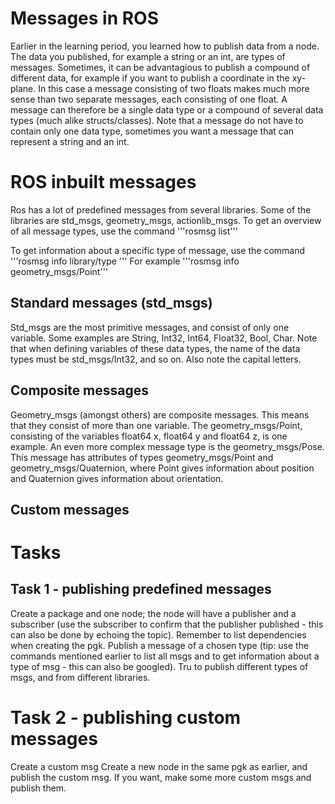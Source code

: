 # Messages in ROS
Earlier in the learning period, you learned how to publish data from a node. The data you published, for example a string or an int, are types of messages. Sometimes, it can be advantagious to publish a compound of different data, for example if you want to publish a coordinate in the xy-plane. In this case a message consisting of two floats makes much more sense than two separate messages, each consisting of one float. A message can therefore be a single data type or a compound of several data types (much alike structs/classes). Note that a message do not have to contain only one data type, sometimes you want a message that can represent a string and an int.


# ROS inbuilt messages
Ros has a lot of predefined messages from several libraries. Some of the libraries are std_msgs, geometry_msgs, actionlib_msgs. 
To get an overview of all message types, use the command 
'''rosmsg list'''

To get information about a specific type of message, use the command 
'''rosmsg info library/type '''
For example
'''rosmsg info geometry_msgs/Point'''

## Standard messages (std_msgs)
Std_msgs are the most primitive messages, and consist of only one variable. Some examples are String, Int32, Int64, Float32, Bool, Char. Note that when defining variables of these data types, the name of the data types must be std_msgs/Int32, and so on. Also note the capital letters.

## Composite messages
Geometry_msgs (amongst others) are composite messages. This means that they consist of more than one variable. The geometry_msgs/Point, consisting of the variables float64 x, float64 y and float64 z, is one example.
An even more complex message type is the geometry_msgs/Pose. This message has attributes of types geometry_msgs/Point and geometry_msgs/Quaternion, where Point gives information about position and Quaternion gives information about orientation.


## Custom messages


# Tasks
## Task 1 - publishing predefined messages
Create a package and one node; the node will have a publisher and a subscriber (use the subscriber to confirm that the publisher published - this can also be done by echoing the topic).
Remember to list dependencies when creating the pgk.
Publish a message of a chosen type (tip: use the commands mentioned earlier to list all msgs and to get information about a type of msg - this can also be googled).
Tru to publish different types of msgs, and from different libraries.

# Task 2 - publishing custom messages
Create a custom msg
Create a new node in the same pgk as earlier, and publish the custom msg.
If you want, make some more custom msgs and publish them.